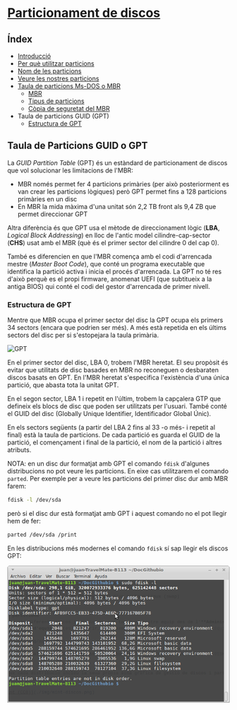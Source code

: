 # [Particionament de discos](./)

## Índex
* [Introducció](./#introducció)
* [Per què utilitzar particions](./#per-qu%C3%A8-utilitzar-particions)
* [Nom de les particions](./#nom-de-les-particions)
* [Veure les nostres particions](./#veure-les-nostres-particions)
* [Taula de particions Ms-DOS o MBR](./mbr.md#taula-de-particions-ms-dos-o-mbr)
  * [MBR](./mbr.md#mbr)
  * [Tipus de particions](./mbr.md#tipus-de-particions)
  * [Còpia de seguretat del MBR](./mbr.md#c%C3%B2pia-de-seguretat-del-mbr)
* Taula de particions GUID (GPT)
  * [Estructura de GPT](#estructura-de-gpt)

## Taula de Particions GUID o GPT
La _GUID Partition Table_ (GPT) és un estàndard de particionament de discos que vol solucionar les limitacions de l'MBR:
* MBR només permet fer 4 particions primàries (per això posteriorment es van crear les particions lògiques) però GPT permet fins a 128 particions primàries en un disc
* En MBR la mida màxima d'una unitat són 2,2 TB front als 9,4 ZB que permet direccionar GPT

Altra diferència és que GPT usa el mètode de direccionament lògic (**LBA**, _Logical Block Addressing_) en lloc de l'antic model cilindre-cap-sector (**CHS**) usat amb el MBR (què és el primer sector del cilindre 0 del cap 0).

També es diferencien en que l'MBR comença amb el codi d'arrencada mestre (_Master Boot Code_), que conté un programa executable que identifica la partició activa i inicia el procés d'arrencada. La GPT no té res d'això perquè es el propi firmware, anomenat UEFI (que subtitueix a la antiga BIOS) qui conté el codi del gestor d'arrencada de primer nivell.

### Estructura de GPT
Mentre que MBR ocupa el primer sector del disc la GPT ocupa els primers 34 sectors (encara que podrien ser més). A més està repetida en els últims sectors del disc per si s'estopejara la taula primària.

![GPT](https://upload.wikimedia.org/wikipedia/commons/0/07/GUID_Partition_Table_Scheme.svg)

En el primer sector del disc, LBA 0, trobem l'MBR heretat. El seu propòsit és evitar que utilitats de disc basades en MBR no reconeguen o desbaraten discos basats en GPT. En l'MBR heretat s'especifica l'existència d'una única partició, que abasta tota la unitat GPT.

En el segon sector, LBA 1 i repetit en l'últim, trobem la capçalera GTP que defineix els blocs de disc que poden ser utilitzats per l'usuari. També conté el GUID del disc (Globally Unique Identifier, Identificador Global Únic).

En els sectors següents (a partir del LBA 2 fins al 33 -o més- i repetit al final) està la taula de particions. De cada partició es guarda el GUID de la partició, el començament i final de la partició, el nom de la partició i altres atributs.

NOTA: en un disc dur formatjat amb GPT el comando `fdisk` d'algunes distribucions no pot veure les particions. En eixe cas utilitzarem el comando `parted`. Per exemple per a veure les particions del primer disc dur amb MBR farem:
```bash
fdisk -l /dev/sda
```

però si el disc dur està formatjat amb GPT i aquest comando no el pot llegir hem de fer:
```bash
parted /dev/sda /print
```

En les distribucions més modernes el comando `fdisk` sí sap llegir els discos GPT:

![fdisk](./img/fdisk.png)
